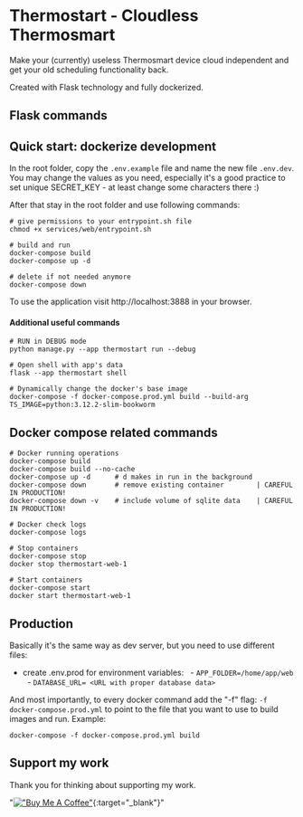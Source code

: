 # Thermostart - Cloudless Thermosmart
Make your (currently) useless Thermosmart device cloud independent and get
your old scheduling functionality back.

Created with Flask technology and fully dockerized.

## Flask commands

## Quick start: dockerize development
In the root folder, copy the `.env.example` file and name the new file `.env.dev`.
You may change the values as you need, especially it's a good practice to set
unique SECRET_KEY - at least change some characters there :)

After that stay in the root folder and use following commands:
```
# give permissions to your entrypoint.sh file
chmod +x services/web/entrypoint.sh

# build and run
docker-compose build
docker-compose up -d

# delete if not needed anymore
docker-compose down
```
To use the application visit http://localhost:3888 in your browser.

#### Additional useful commands
```
# RUN in DEBUG mode
python manage.py --app thermostart run --debug

# Open shell with app's data
flask --app thermostart shell

# Dynamically change the docker's base image
docker-compose -f docker-compose.prod.yml build --build-arg TS_IMAGE=python:3.12.2-slim-bookworm
```

## Docker compose related commands

```
# Docker running operations
docker-compose build
docker-compose build --no-cache
docker-compose up -d      # d makes in run in the background
docker-compose down       # remove existing container        | CAREFUL IN PRODUCTION!
docker-compose down -v    # include volume of sqlite data    | CAREFUL IN PRODUCTION!

# Docker check logs
docker-compose logs

# Stop containers
docker-compose stop
docker stop thermostart-web-1

# Start containers
docker-compose start
docker start thermostart-web-1
```

## Production
Basically it's the same way as dev server, but you need to use different files:
- create .env.prod for environment variables:
  - `APP_FOLDER=/home/app/web`
  - `DATABASE_URL= <URL with proper database data>`

And most importantly, to every docker command add the "-f" flag: `-f docker-compose.prod.yml`
to point to the file that you want to use to build images and run. Example:
```
docker-compose -f docker-compose.prod.yml build
```

## Support my work
Thank you for thinking about supporting my work.

"[!["Buy Me A Coffee"](https://www.buymeacoffee.com/assets/img/custom_images/orange_img.png)](https://www.buymeacoffee.com/wichers){:target="_blank"}"
